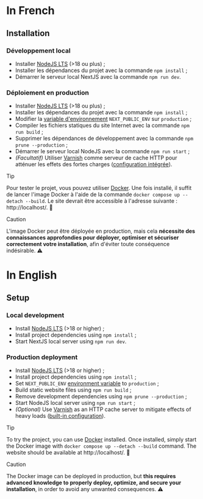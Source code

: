 # In French

## Installation

### Développement local

- Installer [NodeJS LTS](https://nodejs.org/) (>18 ou plus) ;
- Installer les dépendances du projet avec la commande `npm install` ;
- Démarrer le serveur local NextJS avec la commande `npm run dev`.

### Déploiement en production

- Installer [NodeJS LTS](https://nodejs.org/) (>18 ou plus) ;
- Installer les dépendances du projet avec la commande `npm install` ;
- Modifier la [variable d'environnement](https://github.com/FlorianLeChat/Portfolio/blob/master/.env) `NEXT_PUBLIC_ENV` sur `production` ;
- Compiler les fichiers statiques du site Internet avec la commande `npm run build` ;
- Supprimer les dépendances de développement avec la commande `npm prune --production` ;
- Démarrer le serveur local NodeJS avec la commande `npm run start` ;
- *(Facultatif)* Utiliser [Varnish](https://varnish-cache.org/) comme serveur de cache HTTP pour atténuer les effets des fortes charges ([configuration intégrée](https://github.com/FlorianLeChat/Portfolio/blob/master/docker/default.vcl)).

> [!TIP]
> Pour tester le projet, vous pouvez utiliser [Docker](https://www.docker.com/). Une fois installé, il suffit de lancer l'image Docker à l'aide de la commande `docker compose up --detach --build`. Le site devrait être accessible à l'adresse suivante : http://localhost/. 🐳

> [!CAUTION]
> L'image Docker peut être déployée en production, mais cela **nécessite des connaissances approfondies pour déployer, optimiser et sécuriser correctement votre installation**, afin d'éviter toute conséquence indésirable. ⚠️

# In English

## Setup

### Local development

- Install [NodeJS LTS](https://nodejs.org/) (>18 or higher) ;
- Install project dependencies using `npm install` ;
- Start NextJS local server using `npm run dev`.

### Production deployment

- Install [NodeJS LTS](https://nodejs.org/) (>18 or higher) ;
- Install project dependencies using `npm install` ;
- Set `NEXT_PUBLIC_ENV` [environment variable](https://github.com/FlorianLeChat/Portfolio/blob/master/.env) to `production` ;
- Build static website files using `npm run build` ;
- Remove development dependencies using `npm prune --production` ;
- Start NodeJS local server using `npm run start` ;
- *(Optional)* Use [Varnish](https://varnish-cache.org/) as an HTTP cache server to mitigate effects of heavy loads ([built-in configuration](https://github.com/FlorianLeChat/Portfolio/blob/master/docker/default.vcl)).

> [!TIP]
> To try the project, you can use [Docker](https://www.docker.com/) installed. Once installed, simply start the Docker image with `docker compose up --detach --build` command. The website should be available at http://localhost/. 🐳

> [!CAUTION]
> The Docker image can be deployed in production, but **this requires advanced knowledge to properly deploy, optimize, and secure your installation**, in order to avoid any unwanted consequences. ⚠️
